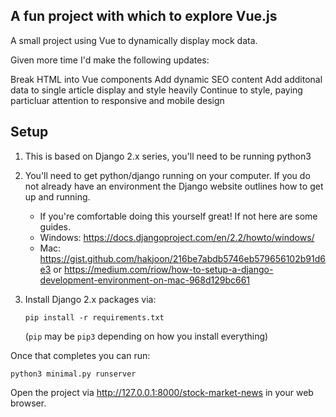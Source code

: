 ## A fun project with which to explore Vue.js

A small project using Vue to dynamically display mock data.

Given more time I'd make the following updates:

Break HTML into Vue components
Add dynamic SEO content
Add additonal data to single article display and style heavily
Continue to style, paying particluar attention to responsive and mobile design

## Setup
1. This is based on Django 2.x series, you'll need to be running python3
1. You'll need to get python/django running on your computer. If you do not already have an environment the Django website outlines how to get up and running.
    * If you're comfortable doing this yourself great! If not here are some guides.
    * Windows: https://docs.djangoproject.com/en/2.2/howto/windows/
    * Mac: https://gist.github.com/hakjoon/216be7abdb5746eb579656102b91d6e3 or https://medium.com/riow/how-to-setup-a-django-development-environment-on-mac-968d129bc661
1. Install Django 2.x packages via:

   ```pip install -r requirements.txt```

    (`pip` may be `pip3` depending on how you install everything)

Once that completes you can run:

```
python3 minimal.py runserver
```

Open the project via http://127.0.0.1:8000/stock-market-news in your web browser.

